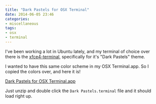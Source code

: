```yaml
---
title: "Dark Pastels for OSX Terminal"
date: 2014-06-05 23:46
categories:
- miscellaneous
tags:
- osx
- terminal
---
```


I've been working a lot in Ubuntu lately, and my terminal of choice over there
is the [xfce4-terminal](http://docs.xfce.org/apps/terminal/start), specifically
for it's "Dark Pastels" theme.

<!-- more -->

I wanted to have this same color scheme in my OSX Terminal.app. So I copied the
colors over, and here it is!

[Dark Pastels for OSX Terminal.app](/assets/dark-pastels-terminal-theme.zip)

Just unzip and double click the `Dark Pastels.terminal` file and it should load
right up.
